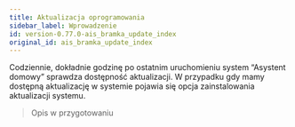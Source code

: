 ```yaml
---
title: Aktualizacja oprogramowania
sidebar_label: Wprowadzenie
id: version-0.77.0-ais_bramka_update_index
original_id: ais_bramka_update_index
---
```


Codziennie, dokładnie godzinę po ostatnim uruchomieniu system “Asystent domowy” sprawdza dostępność aktualizacji.
W przypadku gdy mamy dostępną aktualizację w systemie pojawia się opcja zainstalowania aktualizacji systemu.

> Opis w przygotowaniu
